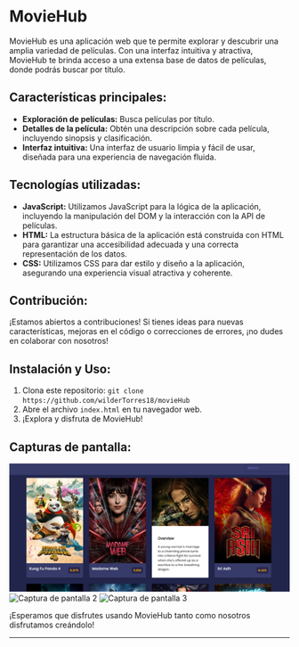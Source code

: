 # MovieHub

MovieHub es una aplicación web que te permite explorar y descubrir una amplia variedad de películas. Con una interfaz intuitiva y atractiva, MovieHub te brinda acceso a una extensa base de datos de películas, donde podrás buscar por título.  

## Características principales:

- **Exploración de películas:** Busca películas por título.
- **Detalles de la película:** Obtén una descripción sobre cada película, incluyendo sinopsis y clasificación.
- **Interfaz intuitiva:** Una interfaz de usuario limpia y fácil de usar, diseñada para una experiencia de navegación fluida.

## Tecnologías utilizadas:

- **JavaScript:** Utilizamos JavaScript para la lógica de la aplicación, incluyendo la manipulación del DOM y la interacción con la API de películas.
- **HTML:** La estructura básica de la aplicación está construida con HTML para garantizar una accesibilidad adecuada y una correcta representación de los datos.
- **CSS:** Utilizamos CSS para dar estilo y diseño a la aplicación, asegurando una experiencia visual atractiva y coherente.

## Contribución:

¡Estamos abiertos a contribuciones! Si tienes ideas para nuevas características, mejoras en el código o correcciones de errores, ¡no dudes en colaborar con nosotros!

## Instalación y Uso:

1. Clona este repositorio: `git clone https://github.com/wilderTorres18/movieHub`
2. Abre el archivo `index.html` en tu navegador web.
3. ¡Explora y disfruta de MovieHub!

## Capturas de pantalla:

![Captura de pantalla 1](screenshots/home.png)
![Captura de pantalla 2]()
![Captura de pantalla 3](url_de_la_imagen)

¡Esperamos que disfrutes usando MovieHub tanto como nosotros disfrutamos creándolo!

---
